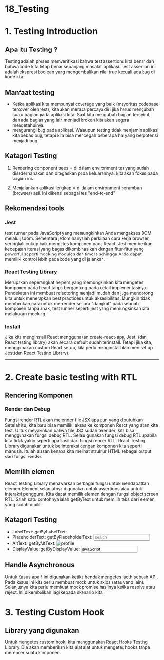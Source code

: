 # 18_Testing

# 1. Testing Introduction

## Apa itu Testing ?

Testing adalah proses memverifikasi bahwa test assertions kita benar dan bahwa code kita tetap benar sepanjang masalah aplikasi. Test assertion ini adalah ekspresi boolean yang mengembalikan nilai true kecuali ada bug di kode kita.

## Manfaat testing 

- Ketika aplikasi kita mempunyai coverage yang baik (mayoritas codebase tercover oleh test), kita akan merasa percaya diri jika harus mengubah suatu bagian pada aplikasi kita. Saat kita mengubah bagian tersebut, dan ada bagian yang lain menjadi broken kita akan segera mengetahuinya.
- mengurangi bug pada aplikasi. Walaupun testing tidak menjamin aplikasi kita bebas bug, tetapi kita bisa mencegah beberapa hal yang berpotensi menjadi bug.

## Katagori Testing

1. Rendering component trees = di dalam environment tes yang sudah disederhanakan dan ditegaskan pada keluarannya. kita akan fokus pada bagian ini.

2. Menjalankan aplikasi lengkap = di dalam environment peramban (browser) asli. Ini dikenal sebagai tes "end-to-end"

## Rekomendasi tools 

### Jest

test runner pada JavaScript yang memungkinkan Anda mengakses DOM melalui jsdom. Sementara jsdom hanyalah perkiraan cara kerja browser, seringkali cukup baik mengetes komponen pada React. Jest memberikan kecepatan iterasi yang bagus dikombinasikan dengan fitur-fitur yang powerful seperti mocking modules dan timers sehingga Anda dapat memiliki kontrol lebih pada kode yang di jalankan.

### React Testing Library

Merupakan seperangkat helpers yang memungkinkan kita mengetes komponen pada React tanpa bergantung pada detail implementasinya. Pendekatan ini membuat refactoring menjadi mudah dan juga mendorong kita untuk menerapkan best practices untuk aksesibilitas. Mungkin tidak memberikan cara untuk me-render secara "dangkal" pada sebuah komponen tanpa anak, test runner seperti jest yang memungkinkan kita melakukan mocking.

### Install

Jika kita menginstall React menggunakan create-react-app, Jest. (dan React testing library) akan secara default sudah terinstall. Tetapi jika kita, menggunakan custom React setup, kita perlu menginstall dan men set up Jest(dan React Testing Library).

----------------------------------------------------------------------------------------------

# 2. Create basic testing with RTL

## Rendering Komponen 

### Render dan Debug

Fungsi render RTL akan merender file JSX apa pun yang dibutuhkan. Setelah itu, kita baru bisa memiliki akses ke komponen React yang akan kita test. Untuk meyakinkan bahwa file JSX sudah terender, kita bisa menggunakan fungsi debug RTL. Selalu gunakan fungsi debug RTL apabila kita tidak yakin seperti apa hasil dari fungsi render RTL. React Testing Library digunakan untuk berinteraksi dengan komponen kita seperti manusia. Itulah alasan kenapa kita melihat struktur HTML sebagai output dari fungsi render.

## Memilih elemen

React Testing Library menawarkan berbagai fungsi untuk mendapatkan elemen. Element selanjutnya digunakan untuk assertions atau untuk interaksi pengguna. Kita dapat memilih elemen dengan fungsi object screen RTL. Salah satu contohnya ialah getByText untuk memilih teks dari elemen yang sudah dipilih.

## Katagori Testing

- LabelText: getByLabelText: <label for="search" />
- PlaceholderText: getByPlaceholderText: <input placeholder="search" />
- AltText: getByAltText: <img alt="profile" />
- DisplayValue: getByDisplayValue: <input value="javaScript"/>

## Handle Asynchronous

Untuk Kasus apa ? ini digunakan ketika hendak mengetes facth sebuah API. Pada kasus ini kita perlu membuat mock untuk axios (atau yang lain). Selanjutnya kita perlu membuat mock promise hasilnya ketika resolve atau reject. Ini dikembalikan lagi kepada skenario kita.

# 3. Testing Custom Hook

## Library yang digunakan

Untuk mengetes custom hook, kita menggunakan React Hooks Testing Library. Dia akan memberikan kita alat alat untuk mengetes hooks tanpa merender suatu komponen.

